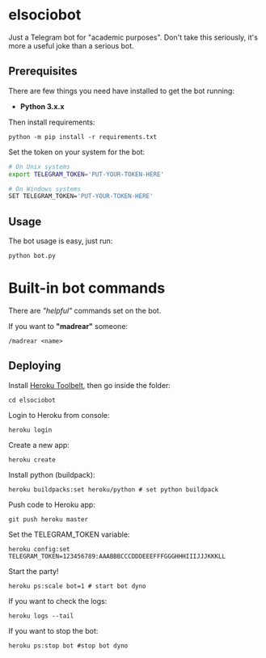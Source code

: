 # elsociobot
Just a Telegram bot for "academic purposes". Don't take this seriously, it's more a useful joke than a serious bot.

## Prerequisites
There are few things you need have installed to get the bot running:

* **Python 3.x.x**

Then install requirements:

```
python -m pip install -r requirements.txt
```

Set the token on your system for the bot:

``` sh
# On Unix systems
export TELEGRAM_TOKEN='PUT-YOUR-TOKEN-HERE'

# On Windows systems
SET TELEGRAM_TOKEN='PUT-YOUR-TOKEN-HERE'
```

## Usage
The bot usage is easy, just run:

```sh
python bot.py
```

# Built-in bot commands
There are *"helpful"* commands set on the bot.

If you want to **"madrear"** someone:

```
/madrear <name>
```

## Deploying
Install [Heroku Toolbelt](https://toolbelt.heroku.com/), then go inside the folder:

```
cd elsociobot
```

Login to Heroku from console:

```
heroku login
```

Create a new app:

```
heroku create
```

Install python (buildpack):

```
heroku buildpacks:set heroku/python # set python buildpack
```

Push code to Heroku app:

```
git push heroku master
```

Set the TELEGRAM_TOKEN variable:

```
heroku config:set TELEGRAM_TOKEN=123456789:AAABBBCCCDDDEEEFFFGGGHHHIIIJJJKKKLL
```

Start the party!

```
heroku ps:scale bot=1 # start bot dyno
```

If you want to check the logs:

```
heroku logs --tail
```

If you want to stop the bot:

```
heroku ps:stop bot #stop bot dyno
```
